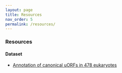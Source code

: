 ```yaml
---
layout: page
title: Resources 
nav_order: 5
permalink: /resources/
---
```


### Resources
#### Dataset
- [Annotation of canonical uORFs in 478 eukaryotes](https://doi.org/10.6084/m9.figshare.9980441.v4)


